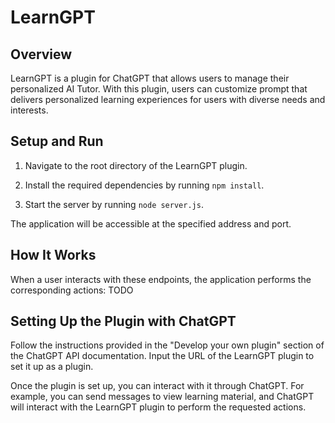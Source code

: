 # LearnGPT

## Overview

LearnGPT is a plugin for ChatGPT that allows users to manage their personalized AI Tutor. With this plugin, users can customize prompt that delivers personalized learning experiences for users with diverse needs and interests.

## Setup and Run

1. Navigate to the root directory of the LearnGPT plugin.

2. Install the required dependencies by running `npm install`.

3. Start the server by running `node server.js`.

The application will be accessible at the specified address and port.

## How It Works

When a user interacts with these endpoints, the application performs the corresponding actions: TODO

## Setting Up the Plugin with ChatGPT

Follow the instructions provided in the "Develop your own plugin" section of the ChatGPT API documentation. Input the URL of the LearnGPT plugin to set it up as a plugin.

Once the plugin is set up, you can interact with it through ChatGPT. For example, you can send messages to view learning material, and ChatGPT will interact with the LearnGPT plugin to perform the requested actions.
